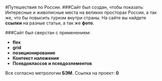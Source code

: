 #Путешествия по России. 
###Cайт был создан, чтобы показать: 
Интересные и живописные места на великих просторах России, а так же, что бы повысить туризм внутри страны.
На сайте вы найдете **ссылки** на разные статьи, а так же **фото**.

###Сайт был сверстан с применением: 
+ **flex**
+ **grid**
+ **позиционирование**
+ **Контекст наложения**
+ **Псевдоклассов и псевдоэлементов**

Все согласно метрологии **БЭМ**.
Ссылка на проект: **0**